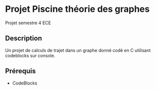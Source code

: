 # Projet Piscine théorie des graphes
 Projet semestre 4 ECE

## Description
Un projet de calculs de trajet dans un graphe donné codé en C utilisant codeblocks sur console.

## Prérequis
- CodeBlocks

